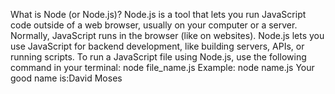 What is Node (or Node.js)?
Node.js is a tool that lets you run JavaScript code outside of a web browser, usually on your computer or a server.
Normally, JavaScript runs in the browser (like on websites).
Node.js lets you use JavaScript for backend development, like building servers, APIs, or running scripts.
To run a JavaScript file using Node.js, use the following command in your terminal:
node file_name.js
Example:
node name.js
Your good name is:David Moses
